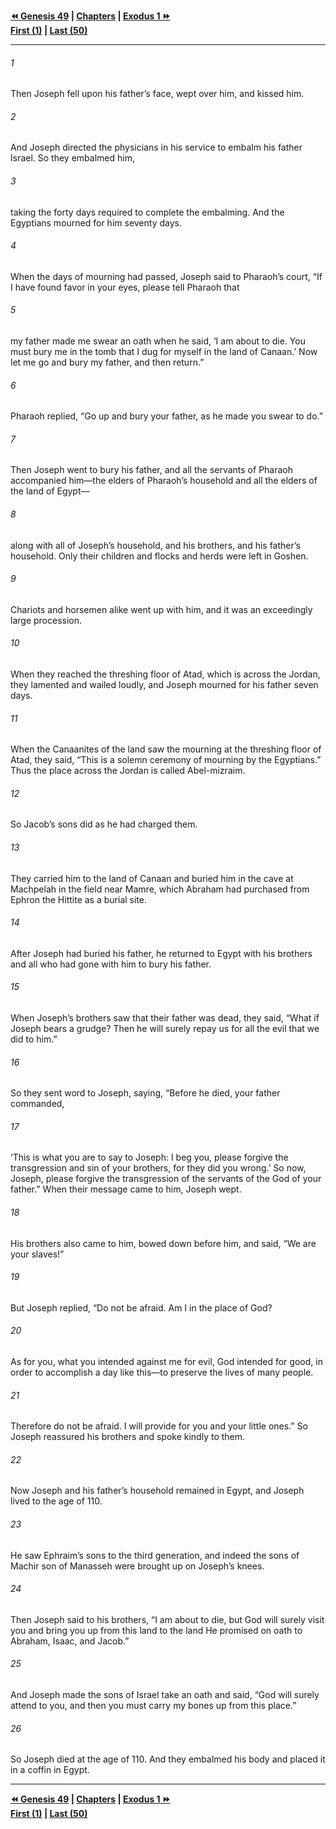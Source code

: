   
**[⏪ Genesis 49](./Genesis%2049.md) | [Chapters](./_index.md) | [Exodus 1 ⏩](../44.02%20Exodus/Exodus%201.md)**  
**[First (1)](./Genesis%201.md) | [Last (50)](Genesis%2050.md)**  
  
---  
  
###### 1  
Then Joseph fell upon his father’s face, wept over him, and kissed him.  
  
###### 2  
And Joseph directed the physicians in his service to embalm his father Israel. So they embalmed him,  
  
###### 3  
taking the forty days required to complete the embalming. And the Egyptians mourned for him seventy days.  
  
###### 4  
When the days of mourning had passed, Joseph said to Pharaoh’s court, “If I have found favor in your eyes, please tell Pharaoh that  
  
###### 5  
my father made me swear an oath when he said, ‘I am about to die. You must bury me in the tomb that I dug for myself in the land of Canaan.’ Now let me go and bury my father, and then return.”  
  
###### 6  
Pharaoh replied, “Go up and bury your father, as he made you swear to do.”  
  
###### 7  
Then Joseph went to bury his father, and all the servants of Pharaoh accompanied him—the elders of Pharaoh’s household and all the elders of the land of Egypt—  
  
###### 8  
along with all of Joseph’s household, and his brothers, and his father’s household. Only their children and flocks and herds were left in Goshen.  
  
###### 9  
Chariots and horsemen alike went up with him, and it was an exceedingly large procession.  
  
###### 10  
When they reached the threshing floor of Atad, which is across the Jordan, they lamented and wailed loudly, and Joseph mourned for his father seven days.  
  
###### 11  
When the Canaanites of the land saw the mourning at the threshing floor of Atad, they said, “This is a solemn ceremony of mourning by the Egyptians.” Thus the place across the Jordan is called Abel-mizraim.  
  
###### 12  
So Jacob’s sons did as he had charged them.  
  
###### 13  
They carried him to the land of Canaan and buried him in the cave at Machpelah in the field near Mamre, which Abraham had purchased from Ephron the Hittite as a burial site.  
  
###### 14  
After Joseph had buried his father, he returned to Egypt with his brothers and all who had gone with him to bury his father.  
  
###### 15  
When Joseph’s brothers saw that their father was dead, they said, “What if Joseph bears a grudge? Then he will surely repay us for all the evil that we did to him.”  
  
###### 16  
So they sent word to Joseph, saying, “Before he died, your father commanded,  
  
###### 17  
‘This is what you are to say to Joseph: I beg you, please forgive the transgression and sin of your brothers, for they did you wrong.’ So now, Joseph, please forgive the transgression of the servants of the God of your father.” When their message came to him, Joseph wept.  
  
###### 18  
His brothers also came to him, bowed down before him, and said, “We are your slaves!”  
  
###### 19  
But Joseph replied, “Do not be afraid. Am I in the place of God?  
  
###### 20  
As for you, what you intended against me for evil, God intended for good, in order to accomplish a day like this—to preserve the lives of many people.  
  
###### 21  
Therefore do not be afraid. I will provide for you and your little ones.” So Joseph reassured his brothers and spoke kindly to them.  
  
###### 22  
Now Joseph and his father’s household remained in Egypt, and Joseph lived to the age of 110.  
  
###### 23  
He saw Ephraim’s sons to the third generation, and indeed the sons of Machir son of Manasseh were brought up on Joseph’s knees.  
  
###### 24  
Then Joseph said to his brothers, “I am about to die, but God will surely visit you and bring you up from this land to the land He promised on oath to Abraham, Isaac, and Jacob.”  
  
###### 25  
And Joseph made the sons of Israel take an oath and said, “God will surely attend to you, and then you must carry my bones up from this place.”  
  
###### 26  
So Joseph died at the age of 110. And they embalmed his body and placed it in a coffin in Egypt.  
  
  
---  
  
**[⏪ Genesis 49](./Genesis%2049.md) | [Chapters](./_index.md) | [Exodus 1 ⏩](../44.02%20Exodus/Exodus%201.md)**  
**[First (1)](./Genesis%201.md) | [Last (50)](Genesis%2050.md)**  
  
